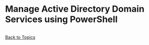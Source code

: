 # Manage Active Directory Domain Services using PowerShell

```PowerShell


```


[Back to Topics](../README.md)
